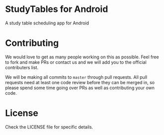 # StudyTables for Android
A study table scheduling app for Android

# Contributing

We would love to get as many people working on this as possible. 
Feel free to fork and make PRs or contact us and we will add you to the official contributers list. 

We will be making all commits to `master` through pull requests. 
All pull requests need at least one code review before they can be 
merged in, so please spend some time going over PRs as well as contributing your own code. 

# License 
Check the LICENSE file for specific details. 
